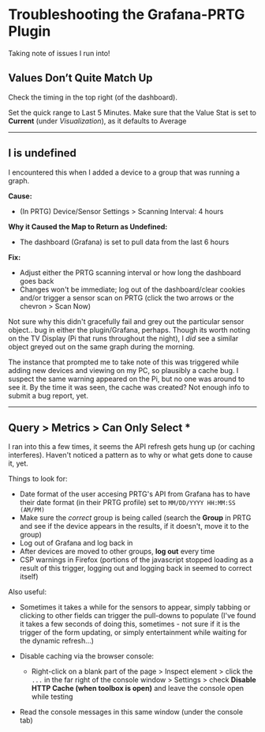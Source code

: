 # Troubleshooting the Grafana-PRTG Plugin
Taking note of issues I run into!

## Values Don’t Quite Match Up
Check the timing in the top right (of the dashboard).

Set the quick range to Last 5 Minutes. Make sure that the Value Stat is set to **Current** (under *Visualization*), as it defaults to Average

***

## l is undefined
I encountered this when I added a device to a group that was running a graph.

**Cause:**
- (In PRTG) Device/Sensor Settings > Scanning Interval: 4 hours

**Why it Caused the Map to Return as Undefined:**
- The dashboard (Grafana) is set to pull data from the last 6 hours

**Fix:**
- Adjust either the PRTG scanning interval or how long the dashboard goes back
- Changes won't be immediate; log out of the dashboard/clear cookies and/or trigger a sensor scan on PRTG (click the two arrows or the chevron > Scan Now)

Not sure why this didn't gracefully fail and grey out the particular sensor object.. bug in either the plugin/Grafana, perhaps.  Though its worth noting on the TV Display (Pi that runs throughout the night), I *did* see a similar object greyed out on the same graph during the morning.

The instance that prompted me to take note of this was triggered while adding new devices and viewing on my PC, so plausibly a cache bug.  I suspect the same warning appeared on the Pi, but no one was around to see it.  By the time it was seen, the cache was created?  Not enough info to submit a bug report, yet.

***

## Query > Metrics > Can Only Select *
I ran into this a few times, it seems the API refresh gets hung up (or caching interferes).  Haven't noticed a pattern as to why or what gets done to cause it, yet.

Things to look for:
- Date format of the user accesing PRTG's API from Grafana has to have their date format (in their PRTG profile) set to `MM/DD/YYYY HH:MM:SS (AM/PM)`
- Make sure the *correct* group is being called (search the **Group** in PRTG and see if the device appears in the results, if it doesn't, move it to the group)
- Log out of Grafana and log back in
- After devices are moved to other groups, **log out** every time
- CSP warnings in Firefox (portions of the javascript stopped loading as a result of this trigger, logging out and logging back in seemed to correct itself)

Also useful:
- Sometimes it takes a while for the sensors to appear, simply tabbing or clicking to other fields can trigger the pull-downs to populate (I've found it takes a few seconds of doing this, sometimes - not sure if it is the trigger of the form updating, or simply entertainment while waiting for the dynamic refresh...)
- Disable caching via the browser console:
  - Right-click on a blank part of the page > Inspect element > click the `...` in the far right of the console window > Settings > check **Disable HTTP Cache (when toolbox is open)** and leave the console open while testing

- Read the console messages in this same window (under the console tab)
